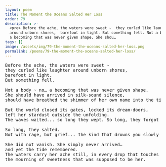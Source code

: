 ```yaml
---
layout: poem
title: The Moment the Oceans Salted Her Loss
order: 79
description: >-
  <pre> Before the ache, the waters were sweet ~  they curled like laughter
  around unborn shores,  barefoot in light. But something fell. Not a body ~ no…
  a becoming that was never given shape. She shou…
tags: []
image: /assets/img/79-the-moment-the-oceans-salted-her-loss.png
permalink: /poems/79-the-moment-the-oceans-salted-her-loss/
---
```


<pre>
Before the ache, the waters were sweet ~ 
they curled like laughter around unborn shores, 
barefoot in light.
But something fell.

Not a body ~ no… a becoming that was never given shape.
She should have arrived in silk-sound silence, 
should have breathed the shimmer of her own name into the tide.

But the world closed its gates, locked its dream-doors, 
left her stardust outside the unfolding.
The waves waited... so long they wept. So long, they forgot joy.

So long, they salted.
Not with rage, but grief... the kind that drowns you slowly in a hush.

She did not vanish. She simply never arrived… 
and yet the tide remembered.
The waters carry her ache still, in every drop that touches lips, 
the mourning of sweetness that was supposed to be her.
</pre>
